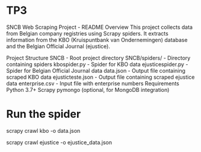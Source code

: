 # TP3

SNCB Web Scraping Project - README
Overview
This project collects data from Belgian company registries using Scrapy spiders. It extracts information from the KBO (Kruispuntbank van Ondernemingen) database and the Belgian Official Journal (ejustice).

Project Structure
SNCB - Root project directory
SNCB/spiders/ - Directory containing spiders
kbospider.py - Spider for KBO data
ejusticespider.py - Spider for Belgian Official Journal data
data.json - Output file containing scraped KBO data
ejusticteste.json - Output file containing scraped ejustice data
enterprise.csv - Input file with enterprise numbers
Requirements
Python 3.7+
Scrapy
pymongo (optional, for MongoDB integration)





# Run the spider

scrapy crawl kbo -o data.json

scrapy crawl ejustice -o ejustice_data.json




